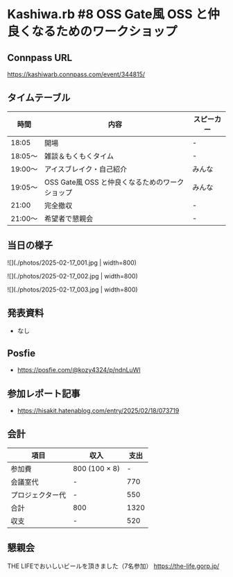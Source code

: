 # Kashiwa.rb #8 OSS Gate風 OSS と仲良くなるためのワークショップ

## Connpass URL

https://kashiwarb.connpass.com/event/344815/

## タイムテーブル

| 時間 | 内容 | スピーカー |
| --- | --- | --- |
| 18:05 | 開場 | - |
| 18:05〜	| 雑談＆もくもくタイム | - |
| 19:00〜	| アイスブレイク・自己紹介 | みんな |
| 19:05〜 | OSS Gate風 OSS と仲良くなるためのワークショップ | みんな |
| 21:00 | 完全撤収 | - |
| 21:00〜	| 希望者で懇親会 | - |

## 当日の様子

![](./photos/2025-02-17_001.jpg | width=800)

![](./photos/2025-02-17_002.jpg | width=800)

![](./photos/2025-02-17_003.jpg | width=800)


## 発表資料

- なし

## Posfie

- https://posfie.com/@kozy4324/p/ndnLuWl

## 参加レポート記事

- https://hisakit.hatenablog.com/entry/2025/02/18/073719

## 会計

| 項目 | 収入 | 支出 |
| --- | --- | --- |
| 参加費 | 800 (100 × 8) | - |
| 会議室代 | - | 770 |
| プロジェクター代 | - | 550 |
| 合計 | 800 | 1320 |
| 収支 | - | 520 |

## 懇親会

THE LIFEでおいしいビールを頂きました（7名参加）
https://the-life.gorp.jp/
